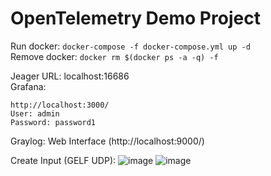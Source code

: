 # OpenTelemetry Demo Project

Run docker: `docker-compose -f docker-compose.yml up -d`  
Remove docker: `docker rm $(docker ps -a -q) -f`

  
Jeager URL: localhost:16686  
Grafana: 
~~~
http://localhost:3000/   
User: admin  
Password: password1
~~~
Graylog: Web Interface (http://localhost:9000/)  

Create Input (GELF UDP):
![image](https://user-images.githubusercontent.com/1341095/135771363-1f86bdbe-9104-4c26-88ce-cefd5030ffdb.png)
![image](https://user-images.githubusercontent.com/1341095/135771426-608c640c-ecfc-4c65-aaf4-f50c638ab344.png)
